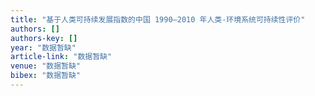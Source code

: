 ```yaml
---
title: "基于人类可持续发展指数的中国 1990—2010 年人类-环境系统可持续性评价"
authors: []
authors-key: []
year: "数据暂缺"
article-link: "数据暂缺"
venue: "数据暂缺"
bibex: "数据暂缺"
---
```

